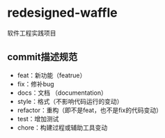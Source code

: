 # redesigned-waffle
软件工程实践项目

## commit描述规范

- feat：新功能（featrue）
- fix：修补bug
- docs：文档 （documentation）
- style：格式（不影响代码运行的变动）
- refactor：重构（即不是feat，也不是fix的代码变动）
- test：增加测试
- chore：构建过程或辅助工具变动
